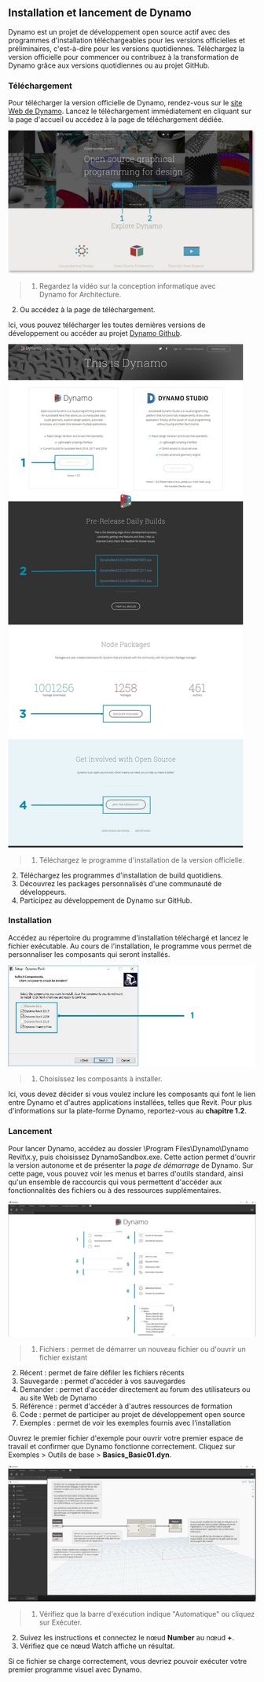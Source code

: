 

## Installation et lancement de Dynamo

Dynamo est un projet de développement open source actif avec des programmes d'installation téléchargeables pour les versions officielles et préliminaires, c'est-à-dire pour les versions quotidiennes. Téléchargez la version officielle pour commencer ou contribuez à la transformation de Dynamo grâce aux versions quotidiennes ou au projet GitHub.

### Téléchargement

Pour télécharger la version officielle de Dynamo, rendez-vous sur le [site Web de Dynamo](http://dynamobim.com/). Lancez le téléchargement immédiatement en cliquant sur la page d'accueil ou accédez à la page de téléchargement dédiée.

![page d'accueil du site web](images/2-1/01-DynamoHomepage.jpg)

> 1. Regardez la vidéo sur la conception informatique avec Dynamo for Architecture.
2. Ou accédez à la page de téléchargement.

Ici, vous pouvez télécharger les toutes dernières versions de développement ou accéder au projet [Dynamo Github](https://github.com/DynamoDS/Dynamo).

![page de téléchargements sur le site Web](images/2-1/02-DynamoDownload.jpg)

> 1. Téléchargez le programme d'installation de la version officielle.
2. Téléchargez les programmes d'installation de build quotidiens.
3. Découvrez les packages personnalisés d'une communauté de développeurs.
4. Participez au développement de Dynamo sur GitHub.

### Installation

Accédez au répertoire du programme d'installation téléchargé et lancez le fichier exécutable. Au cours de l'installation, le programme vous permet de personnaliser les composants qui seront installés.

![Fenêtre d'installation](images/2-1/03-InstallSetup.jpg)

> 1. Choisissez les composants à installer.

Ici, vous devez décider si vous voulez inclure les composants qui font le lien entre Dynamo et d'autres applications installées, telles que Revit. Pour plus d'informations sur la plate-forme Dynamo, reportez-vous au **chapitre 1.2**.

### Lancement

Pour lancer Dynamo, accédez au dossier \Program Files\Dynamo\Dynamo Revit\x.y, puis choisissez DynamoSandbox.exe. Cette action permet d'ouvrir la version autonome et de présenter la *page de démarrage* de Dynamo. Sur cette page, vous pouvez voir les menus et barres d'outils standard, ainsi qu'un ensemble de raccourcis qui vous permettent d'accéder aux fonctionnalités des fichiers ou à des ressources supplémentaires.

![Page de démarrage de Dynamo](images/2-1/04-DynamoStartpage.jpg)

> 1. Fichiers : permet de démarrer un nouveau fichier ou d'ouvrir un fichier existant
2. Récent : permet de faire défiler les fichiers récents
3. Sauvegarde : permet d'accéder à vos sauvegardes
4. Demander : permet d'accéder directement au forum des utilisateurs ou au site Web de Dynamo
5. Référence : permet d'accéder à d'autres ressources de formation
6. Code : permet de participer au projet de développement open source
7. Exemples : permet de voir les exemples fournis avec l'installation

Ouvrez le premier fichier d'exemple pour ouvrir votre premier espace de travail et confirmer que Dynamo fonctionne correctement. Cliquez sur Exemples > Outils de base > **Basics_Basic01.dyn**.

![MISE À JOUR REQUISE - Basics_Basic01](images/2-1/05-Basics_Basic01.jpg)

> 1. Vérifiez que la barre d'exécution indique "Automatique" ou cliquez sur Exécuter.
2. Suivez les instructions et connectez le nœud **Number** au nœud **+**.
3. Vérifiez que ce nœud Watch affiche un résultat.

Si ce fichier se charge correctement, vous devriez pouvoir exécuter votre premier programme visuel avec Dynamo.

